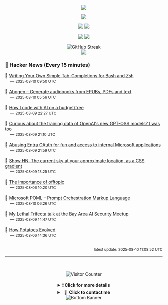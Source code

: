 <div align="center">
  <img src="https://readme-typing-svg.herokuapp.com?font=Fira+Code&weight=600&size=19&duration=3000&pause=1000&color=F7931A&center=true&vCenter=true&width=600&lines=%F0%9F%91%8B+Hi+%2C++I'm+(+Esmaeil+Asadi+%3C%3D%3E+%D8%A7%D8%B3%D9%80%D9%85%D9%80%D8%A7%D8%B9%D9%80%DB%8C%D9%80%D9%84+%D8%A7%D8%B3%D9%80%D8%AF%DB%8C+)"/>
</div>

<p align="center">
  <img src="http://github-profile-summary-cards.vercel.app/api/cards/profile-details?username=Null-Err0r&theme=gruvbox" />
</p>
<p align="center">
  <img src="http://github-profile-summary-cards.vercel.app/api/cards/repos-per-language?username=Null-Err0r&theme=gruvbox" />
  <img src="http://github-profile-summary-cards.vercel.app/api/cards/most-commit-language?username=Null-Err0r&theme=gruvbox" />
</p>
<p align="center">
  <img src="http://github-profile-summary-cards.vercel.app/api/cards/stats?username=Null-Err0r&theme=gruvbox" />
  <img src="http://github-profile-summary-cards.vercel.app/api/cards/productive-time?username=Null-Err0r&theme=gruvbox&utcOffset=8" />
</p>
<div align="center">
  <img src="https://streak-stats.demolab.com/?user=null-err0r&theme=gruvbox" alt="GitHub Streak" />
</div>
<div align="center">
  <img src="https://github-profile-trophy.vercel.app/?username=Null-Err0r&theme=gruvbox&no-frame=true&margin-w=15&margin-h=15&row=2&column=4" />
</div>


### 📰 Hacker News (Every 15 minutes)

<!-- HACKER_NEWS_START -->
🔹 <a href='https://mill-build.org/blog/14-bash-zsh-completion.html' target='_blank' rel='noopener noreferrer'>Writing Your Own Simple Tab-Completions for Bash and Zsh</a><br>&nbsp;&nbsp;&nbsp;&nbsp;— <small>2025-08-10 09:50 UTC</small><br><br>
🔹 <a href='https://github.com/denizsafak/abogen' target='_blank' rel='noopener noreferrer'>Abogen – Generate audiobooks from EPUBs, PDFs and text</a><br>&nbsp;&nbsp;&nbsp;&nbsp;— <small>2025-08-10 05:56 UTC</small><br><br>
🔹 <a href='https://wuu73.org/blog/aiguide1.html' target='_blank' rel='noopener noreferrer'>How I code with AI on a budget/free</a><br>&nbsp;&nbsp;&nbsp;&nbsp;— <small>2025-08-09 22:27 UTC</small><br><br>
🔹 <a href='https://twitter.com/jxmnop/status/1953899426075816164' target='_blank' rel='noopener noreferrer'>Curious about the training data of OpenAI's new GPT-OSS models? I was too</a><br>&nbsp;&nbsp;&nbsp;&nbsp;— <small>2025-08-09 21:10 UTC</small><br><br>
🔹 <a href='https://research.eye.security/consent-and-compromise/' target='_blank' rel='noopener noreferrer'>Abusing Entra OAuth for fun and access to internal Microsoft applications</a><br>&nbsp;&nbsp;&nbsp;&nbsp;— <small>2025-08-09 21:59 UTC</small><br><br>
🔹 <a href='https://sky.dlazaro.ca' target='_blank' rel='noopener noreferrer'>Show HN: The current sky at your approximate location, as a CSS gradient</a><br>&nbsp;&nbsp;&nbsp;&nbsp;— <small>2025-08-09 13:25 UTC</small><br><br>
🔹 <a href='https://blog.tadzik.net/the-importance-of-offtopic.html' target='_blank' rel='noopener noreferrer'>The importance of offtopic</a><br>&nbsp;&nbsp;&nbsp;&nbsp;— <small>2025-08-06 10:20 UTC</small><br><br>
🔹 <a href='https://github.com/microsoft/poml' target='_blank' rel='noopener noreferrer'>Microsoft POML – Prompt Orchestration Markup Language</a><br>&nbsp;&nbsp;&nbsp;&nbsp;— <small>2025-08-10 06:26 UTC</small><br><br>
🔹 <a href='https://simonwillison.net/2025/Aug/9/bay-area-ai/' target='_blank' rel='noopener noreferrer'>My Lethal Trifecta talk at the Bay Area AI Security Meetup</a><br>&nbsp;&nbsp;&nbsp;&nbsp;— <small>2025-08-09 14:47 UTC</small><br><br>
🔹 <a href='https://www.nhm.ac.uk/discover/news/2025/july/we-finally-solved-the-mystery-of-how-potatoes-evolved.html' target='_blank' rel='noopener noreferrer'>How Potatoes Evolved</a><br>&nbsp;&nbsp;&nbsp;&nbsp;— <small>2025-08-06 14:36 UTC</small><br><br>
<!-- HACKER_NEWS_END -->

<p align="right"><small>latest update: 
<!-- HACKER_NEWS_LAST_UPDATED -->2025-08-10 11:08:52 UTC<!-- /HACKER_NEWS_LAST_UPDATED -->
</small></p>

<hr>

<div align="center">
  <br> </br>
  <img src="https://ghvc.kabelkultur.se/?username=null-err0r&abbreviated=true&color=ff5500&label=%E2%81%AE%20%E2%81%AE%E2%81%AE%20%E2%81%AE%E2%81%AE%20%20%F0%9F%91%80%20%E2%81%AE%20%E2%81%AE%E2%81%AE%20%E2%81%AE%E2%81%AEVisitor%E2%81%AE%20%E2%81%AE%E2%81%AE%20%E2%81%AE%E2%81%AE%20%F0%9F%91%80%E2%81%AE%20%E2%81%AE%E2%81%AE%20%E2%81%AE%E2%81%AE%E2%81%AE%20%E2%81%AE%E2%81%AE%20%E2%81%AE%E2%81%AE⁮⁮" alt="Visitor Counter" />
  <br> </br>
</div>
<details align="center">
<summary> <b> ❗️ Click for more details</b> </summary>
<br>
<div align="center">
  <a href="https://next.ossinsight.io/widgets/official/analyze-user-contribution-time-distribution?user_id=19436819&period=all_times" target="_blank" style="display: block;">
    <picture>
      <source media="(prefers-color-scheme: dark)" srcset="https://next.ossinsight.io/widgets/official/analyze-user-contribution-time-distribution/thumbnail.png?user_id=19436819&period=all_times&image_size=auto&color_scheme=dark" width="700" height="auto">
      <img alt="Contribution Time Distribution" src="https://next.ossinsight.io/widgets/official/analyze-user-contribution-time-distribution/thumbnail.png?user_id=19436819&period=all_times&image_size=auto&color_scheme=dark" width="700" height="auto">
    </picture>
  </a>
</div>
<div align="center">
  <a href="https://next.ossinsight.io/widgets/official/compose-user-dashboard-stats?user_id=19436819" target="_blank" style="display: block;">
    <picture>
      <source media="(prefers-color-scheme: dark)" srcset="https://next.ossinsight.io/widgets/official/compose-user-dashboard-stats/thumbnail.png?user_id=19436819&image_size=auto&color_scheme=dark" width="700" height="auto">
      <img alt="Dashboard Stats" src="https://next.ossinsight.io/widgets/official/compose-user-dashboard-stats/thumbnail.png?user_id=19436819&image_size=auto&color_scheme=dark" width="700" height="auto">
    </picture>
  </a>
</div>
<div align="center">
  <a href="https://next.ossinsight.io/widgets/official/compose-org-activity-map?activity=stars&role=stars&owner_id=19436819&period=past_12_months" target="_blank" style="display: block;">
    <picture>
      <source media="(prefers-color-scheme: dark)" srcset="https://next.ossinsight.io/widgets/official/compose-org-activity-map/thumbnail.png?activity=stars&role=stars&owner_id=19436819&period=past_12_months&image_size=4x7&color_scheme=dark" width="700" height="auto">
      <img alt="Geographical Distribution" src="https://next.ossinsight.io/widgets/official/compose-org-activity-map/thumbnail.png?activity=stars&role=stars&owner_id=19436819&period=past_12_months&image_size=4x7&color_scheme=dark" width="700" height="auto">
    </picture>
  </a>
</div>
<div align="center">
  <img src="https://github-readme-activity-graph.vercel.app/graph?username=Null-Err0r&theme=gruvbox" alt="Activity Graph" />
</div>
<br>
</details>
<details align="center">
<summary> <b>  💬  Click to contact me</b> </summary>
<br>
<div align="center">
  <br><br>
  <a href="https://t.me/NullErr0r" target="_blank">
    <img src="https://img.shields.io/badge/Telegram-black?style=for-the-badge&logo=Telegram" alt="Telegram" />
  </a>
</div>
<br>
</details>
<div align="center">
  <img src="https://raw.githubusercontent.com/Trilokia/Trilokia/379277808c61ef204768a61bbc5d25bc7798ccf1/bottom_header.svg" alt="Bottom Banner" />
</div>
